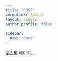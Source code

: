 ```yaml
---
title: "POST"
permalink: /post/
layout: single
author_profile: false

sidebar:
  nav: "docs"
---
```


포스트 페이지...